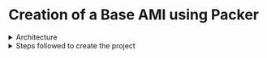 # Creation of a Base AMI using Packer

<details>
  <summary>Architecture</summary>
  <img src="./Images/one.png">
</details>

<details>
  <summary>Steps followed to create the project</summary>
  <br>
  <details class="nested">
  <summary>Create GitHub repository</summary>
  Create a GitHub repo for Part One as it will be helpful for developers to interact easily and have an anchor for the Jenkins pipeline.
  </details>

  <details class="nested">
  <summary>Launch an ec2</summary>
    We will create an EC2 instance on AWS and set up the project there. This way, the project setup won’t interfere with our local machines, and our      local setups won’t affect the project. By isolating the environment, we ensure a clean and consistent setup for everyone involved, making it easier to manage dependencies and configurations. Additionally, this approach allows for better scalability and flexibility as we can easily         replicate the environment or scale resources as needed.
  </details>

  <details class="nested">
  <summary>Installations</summary>
  1. Install Jenkins on this EC2: Using Jenkins as our automation tool, we connect with our Version Control System (VCS) to streamline the code 
  deployment process. Jenkins uses pipelines to automate the steps needed to build an Amazon Machine Image (AMI) on AWS. This setup makes our 
  deployment process faster, more reliable, and consistent..<br>
  2. Install the latest version of Java: Jenkins will also need Java to run.<br>
  3. Installation steps:
  <pre><code>  
    sudo apt update
sudo apt install openjdk-11-jdk
java --version
wget -p -O - https://pkg.jenkins.io/debian/jenkins.io.key | sudo apt-key add -
sudo sh -c 'echo deb http://pkg.jenkins.io/debian-stable binary/ > /etc/apt/sources.list.d/jenkins.list'
sudo apt update
sudo apt install jenkins
sudo systemctl status jenkins
sudo systemctl start jenkins
 </code> </pre></details>

  <details class="nested">
  <summary>Packer configuration</summary>
  </details>

  <details class="nested">
  <summary>Provisioner</summary>
  </details>

  <details class="nested">
  <summary>Launch Jenkins and Create a Pipeline with the following stages</summary>
  </details>

  <details class="nested">
  <summary>Check for the ami on AWS Console</summary>
  </details>
  
  </details>

